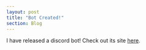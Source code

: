 ```yaml
---
layout: post
title: "Bot Created!"
section: Blog
---
```

I have released a discord bot! Check out its site <a href="https://danielfangzhu.editorx.io/big-brain-bot" target="_blank">here</a>.
